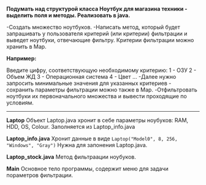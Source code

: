 **Подумать над структурой класса Ноутбук для магазина техники - выделить поля и методы. Реализовать в java.**

-Создать множество ноутбуков.
-Написать метод, который будет запрашивать у пользователя критерий (или критерии) фильтрации и выведет ноутбуки, отвечающие фильтру. Критерии фильтрации можно хранить в Map.

**Например:**

Введите цифру, соответствующую необходимому критерию:
1 - ОЗУ
2 - Объем ЖД
3 - Операционная система
4 - Цвет …
-Далее нужно запросить минимальные значения для указанных критериев - сохранить параметры фильтрации можно также в Map.
-Отфильтровать ноутбуки их первоначального множества и вывести проходящие по условиям.
_____________________________________________________________________________________________________________________________

**Laptop**
Объект Laptop.java хронит в себе параметры ноубуков: RAM, HDD, OS, Colour. Заполняется из Laptop_info.java

**Laptop_info.java**
Хронит данные в виде ```Laptop("Model0", 8, 256, "Windows", "Gray")``` Нужна для запонения Laptop.java. 

**Laptop_stock.java**
Метод фильтраации ноубуков.

**Main**
Основное тело программы, содержит меню для задачи пораметров фильтрации.